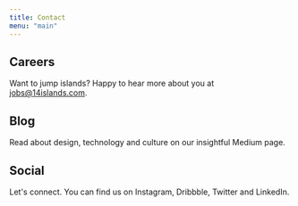 ```yaml
---
title: Contact
menu: "main"
---
```


## Careers

Want to jump islands? Happy to hear more about you at jobs@14islands.com.

## Blog

Read about design, technology and culture on our insightful Medium page.

## Social

Let's connect. You can find us on Instagram, Dribbble, Twitter and LinkedIn.

